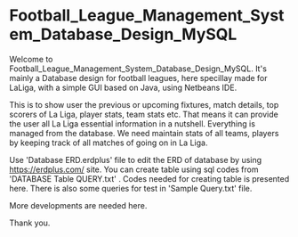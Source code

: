 # Football_League_Management_System_Database_Design_MySQL

Welcome to Football_League_Management_System_Database_Design_MySQL. It's mainly a Database design for football leagues, here specillay made for LaLiga, with a simple GUI based on Java, using Netbeans IDE.

This is to show user the previous or upcoming fixtures, match details, top scorers of La Liga, player stats, team stats etc. That means it can provide the user all La Liga essential information in a nutshell. Everything is managed from the database. We need maintain stats of all teams, players by keeping track of all matches of going on in La Liga.

Use 'Database ERD.erdplus' file to edit the ERD of database by using https://erdplus.com/ site. You can create table using sql codes from 'DATABASE Table QUERY.txt' . Codes needed for creating table is presented here. There is also some queries for test in 'Sample Query.txt' file.

More developments are needed here.

Thank you.
